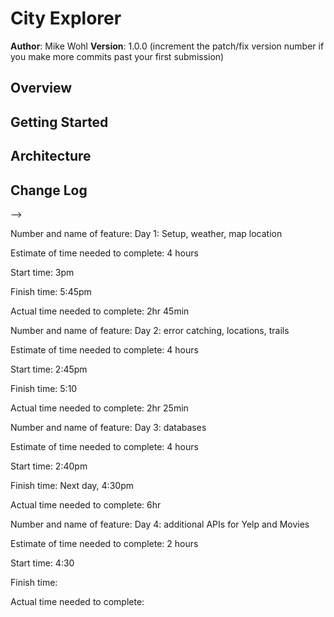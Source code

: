 # City Explorer

**Author**: Mike Wohl
**Version**: 1.0.0 (increment the patch/fix version number if you make more commits past your first submission)

## Overview
<!-- Provide a high level overview of what this application is and why you are building it, beyond the fact that it's an assignment for this class. (i.e. What's your problem domain?) -->

## Getting Started
<!-- What are the steps that a user must take in order to build this app on their own machine and get it running? -->

## Architecture
<!-- Provide a detailed description of the application design. What technologies (languages, libraries, etc) you're using, and any other relevant design information. -->

## Change Log
<!-- Use this area to document the iterative changes made to your application as each feature is successfully implemented. Use time stamps. Here's an examples:

01-01-2001 4:59pm - Application now has a fully-functional express server, with a GET route for the location resource.

## Credits and Collaborations
<!-- Give credit (and a link) to other people or resources that helped you build this application. -->
-->

Number and name of feature: Day 1: Setup, weather, map location

Estimate of time needed to complete: 4 hours

Start time: 3pm

Finish time: 5:45pm

Actual time needed to complete: 2hr 45min

<!---->

Number and name of feature: Day 2: error catching, locations, trails

Estimate of time needed to complete: 4 hours

Start time: 2:45pm

Finish time: 5:10

Actual time needed to complete: 2hr 25min

<!---->

Number and name of feature: Day 3: databases

Estimate of time needed to complete: 4 hours

Start time: 2:40pm

Finish time: Next day, 4:30pm

Actual time needed to complete: 6hr

<!---->

Number and name of feature: Day 4: additional APIs for Yelp and Movies

Estimate of time needed to complete: 2 hours

Start time: 4:30

Finish time: 

Actual time needed to complete: 